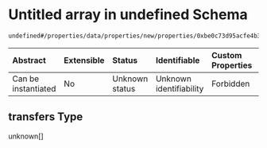# Untitled array in undefined Schema

```txt
undefined#/properties/data/properties/new/properties/0xbe0c73d95acfe4b31b5ab31e8897fbefc2f7aacf311bd81f0194af99dd4bce02/properties/transfers
```



| Abstract            | Extensible | Status         | Identifiable            | Custom Properties | Additional Properties | Access Restrictions | Defined In                                                                            |
| :------------------ | :--------- | :------------- | :---------------------- | :---------------- | :-------------------- | :------------------ | :------------------------------------------------------------------------------------ |
| Can be instantiated | No         | Unknown status | Unknown identifiability | Forbidden         | Allowed               | none                | [pool\_summary.schema.json\*](../out/pool_summary.schema.json "open original schema") |

## transfers Type

unknown\[]
